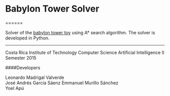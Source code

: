 # Babylon Tower Solver
======

Solver of the [babylon tower toy](https://goo.gl/UoVqun) using A* search algorithm. 
The solver is developed in Python.

_ _ _ 

Costa Rica Institute of Technology
Computer Science
Artificial Intelligence
II Semester 2015

####Developers

Leonardo Madrigal Valverde  
José Andrés García Sáenz 
Emmanuel Murillo Sánchez  
Yoel Apú


